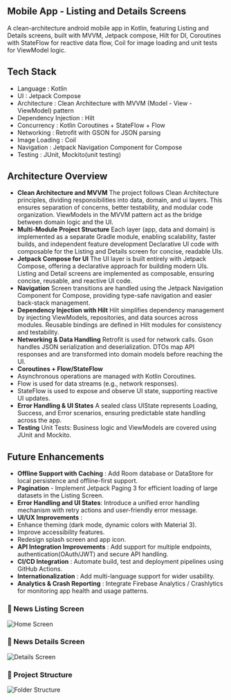 ## Mobile App - Listing and Details Screens
A clean-architecture android mobile app in Kotlin, featuring Listing and Details screens, built with MVVM, Jetpack compose, Hilt for DI, Coroutines with StateFlow for reactive data flow, Coil for image loading and unit tests for ViewModel logic.

## Tech Stack
- Language : Kotlin
- UI : Jetpack Compose
- Architecture : Clean Architecture with MVVM (Model - View - ViewModel) pattern
- Dependency Injection : Hilt
- Concurrency : Kotlin Coroutines + StateFlow + Flow
- Networking : Retrofit with GSON for JSON parsing
- Image Loading : Coil
- Navigation : Jetpack Navigation Component for Compose
- Testing :  JUnit, Mockito(unit testing)

## Architecture Overview
- **Clean Architecture and MVVM**
The project follows Clean Architecture principles, dividing responsibilities into data, domain, and ui layers. This ensures separation of concerns, better testability, and modular code organization. ViewModels in the MVVM pattern act as the bridge between domain logic and the UI.
- **Multi-Module Project Structure**
Each layer (app, data and domain) is implemented as a separate Gradle module, enabling scalability, faster builds, and independent feature development
Declarative UI code with composable for the Listing and Details screen for concise, readable UIs.
- **Jetpack Compose for UI**
The UI layer is built entirely with Jetpack Compose, offering a declarative approach for building modern UIs. Listing and Detail screens are implemented as composable, ensuring concise, reusable, and reactive UI code.
- **Navigation**
Screen transitions are handled using the Jetpack Navigation Component for Compose, providing type-safe navigation and easier back-stack management.
- **Dependency Injection with Hilt**
Hilt simplifies dependency management by injecting ViewModels, repositories, and data sources across modules. Reusable bindings are defined in Hilt modules for consistency and testability.
- **Networking & Data Handling**
Retrofit is used for network calls.
Gson handles JSON serialization and deserialization.
DTOs map API responses and are transformed into domain models before reaching the UI.
- **Coroutines + Flow/StateFlow**
- Asynchronous operations are managed with Kotlin Coroutines.
- Flow is used for data streams (e.g., network responses).
- StateFlow is used to expose and observe UI state, supporting reactive UI updates.
- **Error Handling & UI States**
A sealed class UIState represents Loading, Success, and Error scenarios, ensuring predictable state handling across the app.
- **Testing**
Unit Tests: Business logic and ViewModels are covered using JUnit and Mockito.

## Future Enhancements
- **Offline Support with Caching** : Add Room database or DataStore for local persistence and offline-first support.
- **Pagination** - Implement Jetpack Paging 3 for efficient loading of large datasets in the Listing Screen.
- **Error Handling and UI States**: Introduce a unified error handling mechanism with retry actions and user-friendly error message.
- **UI/UX Improvements** : 
- Enhance theming (dark mode, dynamic colors with Material 3).
- Improve accessibility features.
- Redesign splash screen and app icon.
- **API Integration Improvements** : Add support for multiple endpoints, authentication(OAuth/JWT) and secure API handling.
- **CI/CD Integration** : Automate build, test and deployment pipelines using GitHub Actions.
- **Internationalization** : Add multi-language support for wider usability.
- **Analytics & Crash Reporting** : Integrate Firebase Analytics / Crashlytics for monitoring app health and usage patterns.

### 📱 News Listing Screen
![Home Screen](assets/screenshots/listing.png)

### 📱 News Details Screen
![Details Screen](assets/screenshots/details.png)

### 📂 Project Structure
![Folder Structure](assets/screenshots/structure.png)

